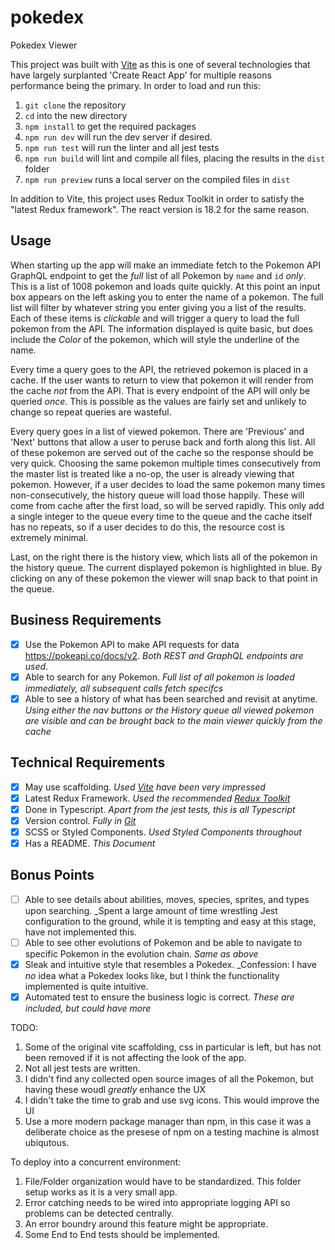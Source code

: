 # pokedex

Pokedex Viewer

This project was built with [Vite](https://vitejs.dev/) as this is one of several technologies that have 
largely surplanted 'Create React App' for multiple reasons performance being the primary. In order to 
load and run this:

1. `git clone` the repository
2. `cd` into the new directory
3. `npm install` to get the required packages
4. `npm run dev` will run the dev server if desired. 
5. `npm run test` will run the linter and all jest tests
6. `npm run build` will lint and compile all files, placing the results in the `dist` folder
7. `npm run preview` runs a local server on the compiled files in `dist`


In addition to Vite, this project uses Redux Toolkit in order to satisfy the "latest Redux framework". 
The react version is 18.2 for the same reason.

## Usage

When starting up the app will make an immediate fetch to the Pokemon API GraphQL endpoint to get the *full* list of all Pokemon
by `name` and `id` *only*. This is a list of 1008 pokemon and loads quite quickly. At this point an input box appears on the left asking you to enter the name of a pokemon. The full list will filter by whatever string you enter giving you a list of the
results. Each of these items is *clickable* and will trigger a query to load the full pokemon from the API. The information displayed is quite basic, but does include the *Color* of the pokemon, which will style the underline of the name.

Every time a query goes to the API, the retrieved pokemon is placed in a cache. If the user wants to return to view that pokemon it will render from the cache *not* from the API. That is every endpoint of the API will only be queried *once*. This is possible as the values are fairly set and unlikely to change so repeat queries are wasteful. 

Every query goes in a list of viewed pokemon. There are 'Previous' and 'Next' buttons that allow a user to peruse back and forth along this list. All of these pokemon are served out of the cache so the response should be very quick. Choosing the same pokemon multiple times consecutively from the master list is treated like a no-op, the user is already viewing that pokemon. However, if a user decides to load the same pokemon many times non-consecutively, the history queue will load those happily. These will come from cache after the first load, so will be served rapidly. This only add a single integer to the queue every time to the queue and the cache itself has no repeats, so if a user decides to do this, the resource cost is extremely minimal. 

Last, on the right there is the history view, which lists all of the pokemon in the history queue. The current displayed pokemon is highlighted in blue. By clicking on any of these pokemon the viewer will snap back to that point in the queue. 

## Business Requirements
- [x] Use the Pokemon API to make API requests for data https://pokeapi.co/docs/v2. _Both REST and GraphQL endpoints are used_.
- [x] Able to search for any Pokemon. _Full list of all pokemon is loaded immediately, all subsequent calls fetch specifcs_
- [x] Able to see a history of what has been searched and revisit at anytime. _Using either the nav buttons or the History queue all viewed pokemon are visible and can be brought back to the main viewer quickly from the cache_

## Technical Requirements
- [x] May use scaffolding. _Used [Vite](https://vitejs.dev/) have been very impressed_
- [x] Latest Redux Framework. _Used the recommended [Redux Toolkit](https://redux-toolkit.js.org/)_
- [x] Done in Typescript. _Apart from the jest tests, this is all Typescript_
- [x] Version control. _Fully in [Git](https://github.com/TravisGriffiths/pokedex)_
- [x] SCSS or Styled Components. _Used Styled Components throughout_
- [x] Has a README. _This Document_

## Bonus Points
- [ ] Able to see details about abilities, moves, species, sprites, and types upon searching. _Spent a large amount of time wrestling Jest configuration to the ground, while it is tempting and easy at this stage, have not implemented this. 
- [ ] Able to see other evolutions of Pokemon and be able to navigate to specific Pokemon in the evolution chain. _Same as above_
- [x] Sleak and intuitive style that resembles a Pokedex. _Confession: I have *no* idea what a Pokedex looks like, but I think the functionality implemented is quite intuitive. 
- [x] Automated test to ensure the business logic is correct. _These are included, but could have more_

TODO:
1. Some of the original vite scaffolding, css in particular is left, but has not been removed if it is not affecting the look of the app. 
2. Not all jest tests are written. 
3. I didn't find any collected open source images of all the Pokemon, but having these woudl *greatly* enhance the UX
4. I didn't take the time to grab and use svg icons. This would improve the UI
5. Use a more modern package manager than npm, in this case it was a deliberate choice as the presese of npm on a testing machine is almost ubiqutous. 


To deploy into a concurrent environment:
1. File/Folder organization would have to be standardized. This folder setup works as it is a very small app.
2. Error catching needs to be wired into appropriate logging API so problems can be detected centrally. 
3. An error boundry around this feature might be appropriate. 
4. Some End to End tests should be implemented.
